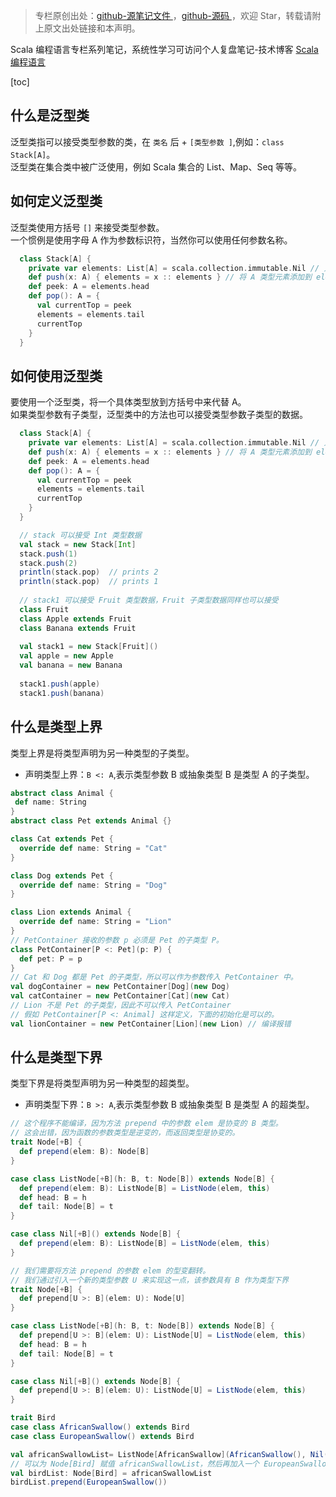 > 专栏原创出处：[github-源笔记文件 ](https://github.com/GourdErwa/review-notes/tree/master/language/scala-basis) ，[github-源码 ](https://github.com/GourdErwa/scala-advanced/tree/master/scala-base/src/main/scala/com/gourd/scala/base/)，欢迎 Star，转载请附上原文出处链接和本声明。

Scala 编程语言专栏系列笔记，系统性学习可访问个人复盘笔记-技术博客 [Scala 编程语言 ](https://review-notes.top/language/scala-basis/)

[toc]
## 什么是泛型类
泛型类指可以接受类型参数的类，在 `类名` 后 + `[类型参数 ]`,例如：`class Stack[A]`。  
泛型类在集合类中被广泛使用，例如 Scala 集合的 List、Map、Seq 等等。
## 如何定义泛型类
泛型类使用方括号 `[]` 来接受类型参数。  
一个惯例是使用字母 A 作为参数标识符，当然你可以使用任何参数名称。
```scala
  class Stack[A] {
    private var elements: List[A] = scala.collection.immutable.Nil // 只可以存放 A 类型的元素
    def push(x: A) { elements = x :: elements } // 将 A 类型元素添加到 elements 头部，生成新的集合
    def peek: A = elements.head
    def pop(): A = {
      val currentTop = peek
      elements = elements.tail
      currentTop
    }
  }
```
## 如何使用泛型类
要使用一个泛型类，将一个具体类型放到方括号中来代替 A。  
如果类型参数有子类型，泛型类中的方法也可以接受类型参数子类型的数据。
```scala
  class Stack[A] {
    private var elements: List[A] = scala.collection.immutable.Nil // 只可以存放 A 类型的元素
    def push(x: A) { elements = x :: elements } // 将 A 类型元素添加到 elements 头部，生成新的集合
    def peek: A = elements.head
    def pop(): A = {
      val currentTop = peek
      elements = elements.tail
      currentTop
    }
  }

  // stack 可以接受 Int 类型数据
  val stack = new Stack[Int]
  stack.push(1)
  stack.push(2)
  println(stack.pop)  // prints 2
  println(stack.pop)  // prints 1
  
  // stack1 可以接受 Fruit 类型数据，Fruit 子类型数据同样也可以接受
  class Fruit
  class Apple extends Fruit
  class Banana extends Fruit
 
  val stack1 = new Stack[Fruit]()
  val apple = new Apple
  val banana = new Banana
  
  stack1.push(apple)
  stack1.push(banana)
```
## 什么是类型上界
类型上界是将类型声明为另一种类型的子类型。  
* 声明类型上界：`B <: A`,表示类型参数 B 或抽象类型 B 是类型 A 的子类型。
```scala
abstract class Animal {
 def name: String
}
abstract class Pet extends Animal {}

class Cat extends Pet {
  override def name: String = "Cat"
}

class Dog extends Pet {
  override def name: String = "Dog"
}

class Lion extends Animal {
  override def name: String = "Lion"
}
// PetContainer 接收的参数 p 必须是 Pet 的子类型 P。
class PetContainer[P <: Pet](p: P) {
  def pet: P = p
}
// Cat 和 Dog 都是 Pet 的子类型，所以可以作为参数传入 PetContainer 中。
val dogContainer = new PetContainer[Dog](new Dog)
val catContainer = new PetContainer[Cat](new Cat)
// Lion 不是 Pet 的子类型，因此不可以传入 PetContainer
// 假如 PetContainer[P <: Animal] 这样定义，下面的初始化是可以的。
val lionContainer = new PetContainer[Lion](new Lion) // 编译报错
```
## 什么是类型下界
类型下界是将类型声明为另一种类型的超类型。  
* 声明类型下界：`B >: A`,表示类型参数 B 或抽象类型 B 是类型 A 的超类型。
```scala
// 这个程序不能编译，因为方法 prepend 中的参数 elem 是协变的 B 类型。 
// 这会出错，因为函数的参数类型是逆变的，而返回类型是协变的。
trait Node[+B] {
  def prepend(elem: B): Node[B]
}

case class ListNode[+B](h: B, t: Node[B]) extends Node[B] {
  def prepend(elem: B): ListNode[B] = ListNode(elem, this)
  def head: B = h
  def tail: Node[B] = t
}

case class Nil[+B]() extends Node[B] {
  def prepend(elem: B): ListNode[B] = ListNode(elem, this)
}

// 我们需要将方法 prepend 的参数 elem 的型变翻转。 
// 我们通过引入一个新的类型参数 U 来实现这一点，该参数具有 B 作为类型下界
trait Node[+B] {
  def prepend[U >: B](elem: U): Node[U]
}

case class ListNode[+B](h: B, t: Node[B]) extends Node[B] {
  def prepend[U >: B](elem: U): ListNode[U] = ListNode(elem, this)
  def head: B = h
  def tail: Node[B] = t
}

case class Nil[+B]() extends Node[B] {
  def prepend[U >: B](elem: U): ListNode[U] = ListNode(elem, this)
}

trait Bird
case class AfricanSwallow() extends Bird
case class EuropeanSwallow() extends Bird

val africanSwallowList= ListNode[AfricanSwallow](AfricanSwallow(), Nil())
// 可以为 Node[Bird] 赋值 africanSwallowList，然后再加入一个 EuropeanSwallow。
val birdList: Node[Bird] = africanSwallowList
birdList.prepend(EuropeanSwallow())
```